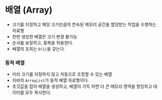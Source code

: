 # 배열 (Array)
- 크기를 지정하고 해당 크기만큼의 연속된 메모리 공간을 할당받는 작업을 수행하는 자료형
- 한번 생성한 배열은 크기 변경 불가능
- 순서를 보장하고, 중복을 허용한다.
- 배열의 조회는 `O(1)`을 갖는다.

### 동적 배열
- 미리 크기를 지정하지 않고 자동으로 조정할 수 있는 배열
- 자바의 `ArrayList`가 동적 배열 자료형이다.
- 초깃값을 잡아 배열을 생성하고, 배열이 가득 차면 더 큰 메모리 영역을 항당하고 데이터를 모두 복사한다.
